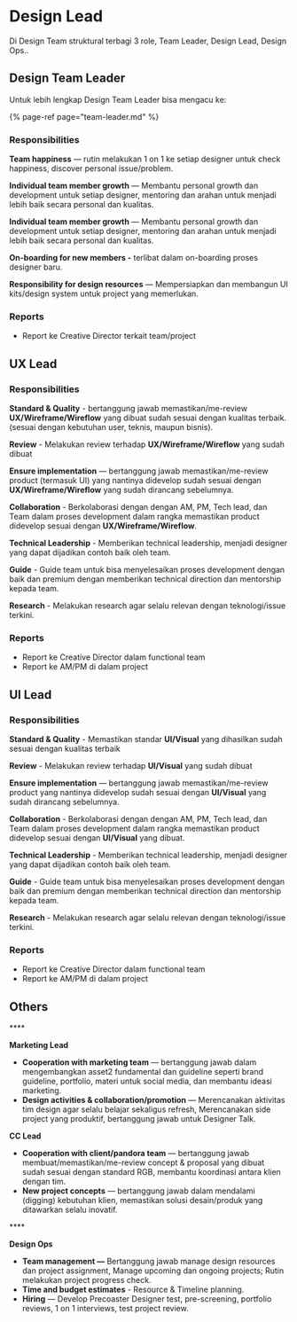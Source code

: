 # Design Lead

Di Design Team struktural terbagi 3 role, Team Leader, Design Lead, Design Ops.. 

## Design Team Leader

Untuk lebih lengkap Design Team Leader bisa mengacu ke:

{% page-ref page="team-leader.md" %}

### **Responsibilities**

**Team happiness** — rutin melakukan 1 on 1 ke setiap designer untuk check happiness, discover personal issue/problem.

**Individual team member growth** — Membantu personal growth dan development untuk setiap designer, mentoring dan arahan untuk menjadi lebih baik secara personal dan kualitas.

**Individual team member growth** — Membantu personal growth dan development untuk setiap designer, mentoring dan arahan untuk menjadi lebih baik secara personal dan kualitas.

**On-boarding for new members -** terlibat dalam on-boarding proses designer baru.

**Responsibility for design resources** — Mempersiapkan dan membangun UI kits/design system untuk project yang memerlukan.

### Reports

* Report ke Creative Director terkait team/project



## UX Lead

### **Responsibilities**

**Standard & Quality** - bertanggung jawab memastikan/me-review **UX/Wireframe/Wireflow** yang dibuat sudah sesuai dengan kualitas terbaik. \(sesuai dengan kebutuhan user, teknis, maupun bisnis\).

**Review** - Melakukan review terhadap **UX/Wireframe/Wireflow** yang sudah dibuat

**Ensure implementation** —  bertanggung jawab memastikan/me-review product \(termasuk UI\) yang nantinya didevelop sudah sesuai dengan **UX/Wireframe/Wireflow** yang sudah dirancang sebelumnya.

**Collaboration** - Berkolaborasi dengan dengan AM, PM, Tech lead, dan Team dalam proses development dalam rangka memastikan product didevelop sesuai dengan **UX/Wireframe/Wireflow**.

**Technical Leadership**  - Memberikan technical leadership, menjadi designer yang dapat dijadikan contoh baik oleh team.

**Guide** - Guide team  untuk bisa menyelesaikan proses development dengan baik dan premium dengan memberikan technical direction dan mentorship kepada team.

**Research** - Melakukan research agar selalu relevan dengan teknologi/issue terkini.

### Reports

* Report ke Creative Director dalam functional team
* Report ke AM/PM di dalam project



## UI Lead

### **Responsibilities**

**Standard & Quality** - Memastikan standar  **UI/Visual** yang dihasilkan sudah sesuai dengan kualitas terbaik

**Review** - Melakukan review terhadap **UI/Visual** yang sudah dibuat

**Ensure implementation** —  bertanggung jawab memastikan/me-review product  yang nantinya didevelop sudah sesuai dengan **UI/Visual** yang sudah dirancang sebelumnya.

**Collaboration** - Berkolaborasi dengan dengan AM, PM, Tech lead, dan Team dalam proses development dalam rangka memastikan product didevelop sesuai dengan **UI/Visual** yang dibuat.

**Technical Leadership**  - Memberikan technical leadership, menjadi designer yang dapat dijadikan contoh baik oleh team.

**Guide** - Guide team  untuk bisa menyelesaikan proses development dengan baik dan premium dengan memberikan technical direction dan mentorship kepada team.

**Research** - Melakukan research agar selalu relevan dengan teknologi/issue terkini.

### Reports

* Report ke Creative Director dalam functional team
* Report ke AM/PM di dalam project

## 

## 

## 

## Others

\*\*\*\*

**Marketing Lead**

* **Cooperation with marketing team** — bertanggung jawab dalam mengembangkan asset2 fundamental dan guideline seperti brand guideline, portfolio, materi untuk social media, dan membantu ideasi marketing.
* **Design activities & collaboration/promotion** — Merencanakan aktivitas tim design agar selalu belajar sekaligus refresh, Merencanakan side project yang produktif, bertanggung jawab untuk Designer Talk.



**CC Lead**

* **Cooperation with client/pandora team** —  bertanggung jawab membuat/memastikan/me-review concept & proposal yang dibuat sudah sesuai dengan standard RGB, membantu koordinasi antara klien dengan tim.
* **New project concepts** —  bertanggung jawab dalam mendalami \(digging\) kebutuhan klien, memastikan solusi desain/produk yang ditawarkan selalu inovatif.

\*\*\*\*

**Design Ops**

* **Team management —** Bertanggung jawab manage design resources dan project assignment, Manage upcoming dan ongoing projects;  Rutin melakukan project progress check.
* **Time and budget estimates** - Resource & Timeline planning.
* **Hiring** — Develop Precoaster Designer test, pre-screening, portfolio reviews, 1 on 1 interviews, test project review.

